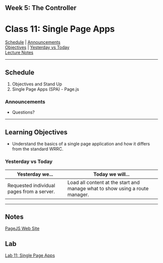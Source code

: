 ## **Week 5: The Controller**
# Class 11: Single Page Apps

[Schedule](#schedule) | [Announcements](#announcements) </br>
[Objectives](#learning-objectives) | [Yesterday vs Today](#yesterday-vs-today) </br>
[Lecture Notes](#notes)


<hr></hr>

## Schedule
1. Objectives and Stand Up
1. Single Page Apps (SPA) - Page.js

### Announcements
* Questions? 
<hr></hr>

## Learning Objectives
- Understand the basics of a single page application and how it differs from the standard WRRC.


### Yesterday vs Today
| Yesterday we... | Today we will... |
| --------------- | ---------------- |
| Requested individual pages from a server. | Load all content at the start and manage what to show using a route manager. |


<hr></hr>

## Notes

[PageJS Web Site](https://visionmedia.github.io/page.js/)


## Lab
[Lab 11: Single Page Apps](https://github.com/acl-301n-fall-2017/lab-11-spa-routes)
